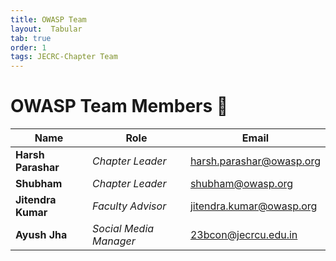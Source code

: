 ```yaml
---
title: OWASP Team
layout:  Tabular
tab: true
order: 1
tags: JECRC-Chapter Team
---
```


# OWASP Team Members 👥

| **Name**           | **Role**             | **Email**                |
| ------------------- | -------------------- | ------------------------ |
| **Harsh Parashar**        | *Chapter Leader*     | <harsh.parashar@owasp.org>   |
| **Shubham**      | *Chapter Leader*          | <shubham@owasp.org> |
| **Jitendra Kumar**    | *Faculty Advisor*   | <jitendra.kumar@owasp.org> |
| **Ayush Jha**  | *Social Media Manager*           | <23bcon@jecrcu.edu.in>    |
